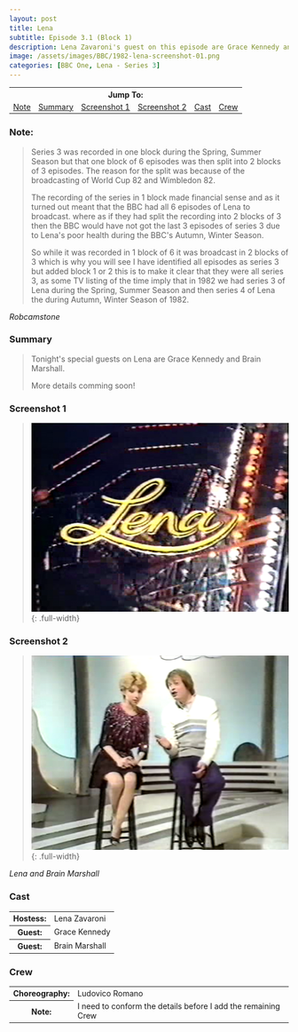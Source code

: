 ```yaml
---
layout: post
title: Lena
subtitle: Episode 3.1 (Block 1)
description: Lena Zavaroni's guest on this episode are Grace Kennedy and Brain Marshall.
image: /assets/images/BBC/1982-lena-screenshot-01.png
categories: [BBC One, Lena - Series 3]
---
```


<table>
<tr align="center">
<th colspan="6">Jump To:</th>
</tr>

<tr align="center">
<td><a href="#note">Note</a></td>
<td><a href="#summary">Summary</a></td>
<td><a href="#screenshot-1">Screenshot 1</a></td>
<td><a href="#screenshot-2">Screenshot 2</a></td>
<td><a href="#cast">Cast</a></td>
<td><a href="#crew">Crew</a></td>
</tr>
</table>

### Note:
> Series 3 was recorded in one block during the Spring, Summer Season but that one block of 6 episodes was then split into 2 blocks of 3 episodes. The reason for the split was because of the broadcasting of World Cup 82 and Wimbledon 82.
>
> The recording of the series in 1 block made financial sense and as it turned out meant that the BBC had all 6 episodes of Lena to broadcast. where as if they had split the recording into 2 blocks of 3 then the BBC would have not got the last 3 episodes of series 3 due to Lena's poor health during the BBC's Autumn, Winter Season.
>
> So while it was recorded in 1 block of 6 it was broadcast in 2 blocks of 3 which is why you will see I have identified all episodes as series 3 but added block 1 or 2 this is to make it clear that they were all series 3, as some TV listing of the time imply that in 1982 we had series 3 of Lena during the Spring, Summer Season and then series 4 of Lena the during Autumn, Winter Season of 1982.

<cite>Robcamstone</cite>

### Summary
> Tonight's special guests on Lena are Grace Kennedy and Brain Marshall.
>
> More details comming soon!

### Screenshot 1
> ![](/assets/images/BBC/1982-lena-screenshot-01.png){: .full-width}

### Screenshot 2
> ![](/assets/images/BBC/1982-lena-screenshot-02.png){: .full-width}

<cite>Lena and Brain Marshall</cite>

### Cast
<table>
<tr><th>Hostess:</th> <td>Lena Zavaroni</td></tr>
<tr><th>Guest:</th> <td>Grace Kennedy</td></tr>
<tr><th>Guest:</th> <td>Brain Marshall</td></tr>
</table>

### Crew
<table>
<tr><th>Choreography:</th> <td>Ludovico Romano</td></tr>
<tr><th>Note:</th> <td>I need to conform the details before I add the remaining Crew</td></tr>
</table>

